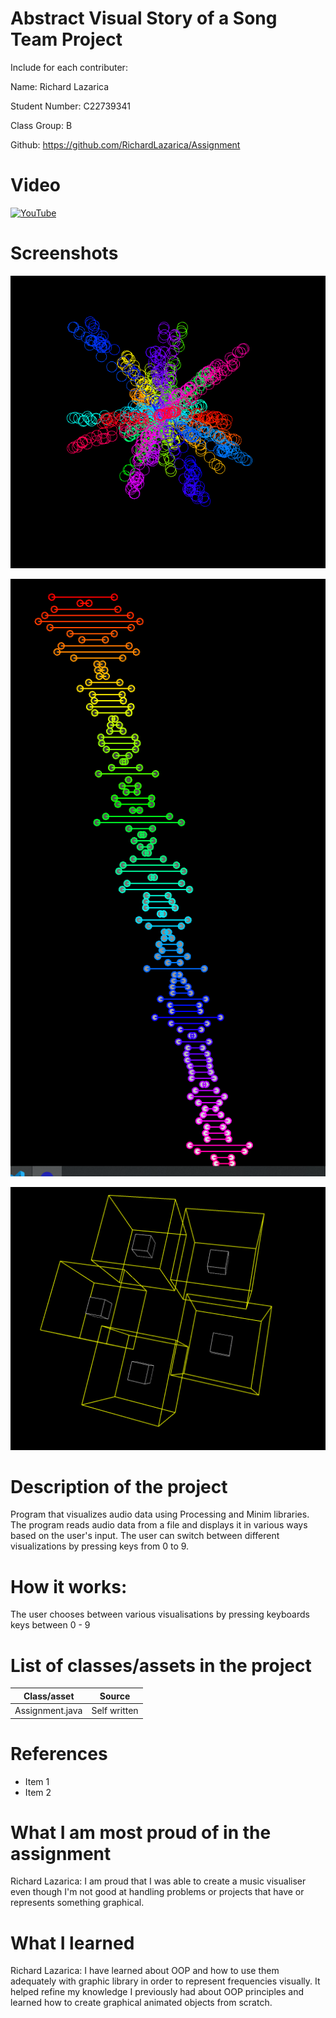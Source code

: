 # Abstract Visual Story of a Song Team Project

Include for each contributer:

Name: Richard Lazarica

Student Number: C22739341
 
Class Group: B

Github: https://github.com/RichardLazarica/Assignment

# Video

[![YouTube](http://img.youtube.com/vi/J2kHSSFA4NU/0.jpg)](https://www.youtube.com/watch?v=J2kHSSFA4NU)

# Screenshots

![First Visual](https://github.com/RichardLazarica/Assignment/blob/master/java/data/FirstVisual.PNG)


![Second Visual](https://github.com/RichardLazarica/Assignment/blob/master/java/data/SecondVisual.PNG)


![Third Visual](https://github.com/RichardLazarica/Assignment/blob/master/java/data/ThreeVisuals.PNG)

# Description of the project
Program that visualizes audio data using Processing and Minim libraries.
The program reads audio data from a file and displays it in various ways based on the user's input.
The user can switch between different visualizations by pressing keys from 0 to 9.

# How it works:
The user chooses between various visualisations by pressing keyboards keys between 0 - 9

# List of classes/assets in the project

| Class/asset | Source |
|-----------|-----------|
| Assignment.java | Self written |


# References
* Item 1
* Item 2

# What I am most proud of in the assignment

Richard Lazarica: I am proud that I was able to create a music visualiser even though I'm not good at handling problems or projects that have or represents something graphical.

# What I learned

Richard Lazarica: I have learned about OOP and how to use them adequately with graphic library in order to represent frequencies visually. It helped refine my knowledge I previously had about OOP principles and learned how to create graphical animated objects from scratch.


